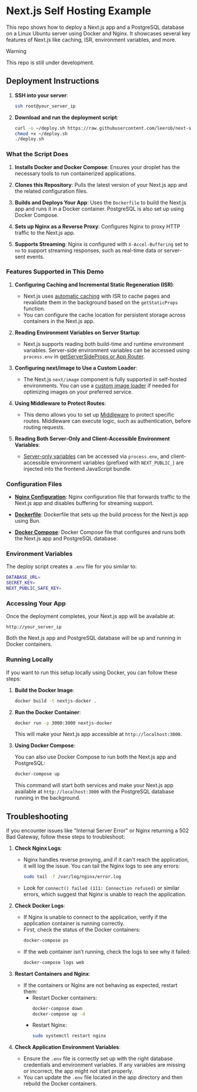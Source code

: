# Next.js Self Hosting Example

This repo shows how to deploy a Next.js app and a PostgreSQL database on a Linux Ubuntu server using Docker and Nginx. It showcases several key features of Next.js like caching, ISR, environment variables, and more.

> [!WARNING]  
> This repo is still under development.

## Deployment Instructions

1. **SSH into your server**:

   ```bash
   ssh root@your_server_ip
   ```

2. **Download and run the deployment script**:

   ```bash
   curl -o ~/deploy.sh https://raw.githubusercontent.com/leerob/next-self-host/main/deploy.sh
   chmod +x ~/deploy.sh
   ./deploy.sh
   ```

### What the Script Does

1. **Installs Docker and Docker Compose**: Ensures your droplet has the necessary tools to run containerized applications.

2. **Clones this Repository**: Pulls the latest version of your Next.js app and the related configuration files.

3. **Builds and Deploys Your App**: Uses the `Dockerfile` to build the Next.js app and runs it in a Docker container. PostgreSQL is also set up using Docker Compose.

4. **Sets up Nginx as a Reverse Proxy**: Configures Nginx to proxy HTTP traffic to the Next.js app.

5. **Supports Streaming**: Nginx is configured with `X-Accel-Buffering` set to `no` to support streaming responses, such as real-time data or server-sent events.

### Features Supported in This Demo

1. **Configuring Caching and Incremental Static Regeneration (ISR)**:

   - Next.js uses [automatic caching](https://nextjs.org/docs/app/building-your-application/deploying#caching-and-isr) with ISR to cache pages and revalidate them in the background based on the `getStaticProps` function.
   - You can configure the cache location for persistent storage across containers in the Next.js app.

2. **Reading Environment Variables on Server Startup**:

   - Next.js supports reading both build-time and runtime environment variables. Server-side environment variables can be accessed using `process.env` in [getServerSideProps or App Router](https://nextjs.org/docs/app/building-your-application/deploying#environment-variables).

3. **Configuring next/image to Use a Custom Loader**:

   - The Next.js `next/image` component is fully supported in self-hosted environments. You can use a [custom image loader](https://nextjs.org/docs/app/building-your-application/deploying#image-optimization) if needed for optimizing images on your preferred service.

4. **Using Middleware to Protect Routes**:

   - This demo allows you to set up [Middleware](https://nextjs.org/docs/app/building-your-application/deploying#middleware) to protect specific routes. Middleware can execute logic, such as authentication, before routing requests.

5. **Reading Both Server-Only and Client-Accessible Environment Variables**:
   - [Server-only variables](https://nextjs.org/docs/app/building-your-application/deploying#environment-variables) can be accessed via `process.env`, and client-accessible environment variables (prefixed with `NEXT_PUBLIC_`) are injected into the frontend JavaScript bundle.

### Configuration Files

- [**Nginx Configuration**](https://github.com/leerob/next-self-hosted/blob/main/nginx.conf): Nginx configuration file that forwards traffic to the Next.js app and disables buffering for streaming support.
- [**Dockerfile**](https://github.com/leerob/next-self-hosted/blob/main/Dockerfile): Dockerfile that sets up the build process for the Next.js app using Bun.

- [**Docker Compose**](https://github.com/leerob/next-self-hosted/blob/main/docker-compose.yml): Docker Compose file that configures and runs both the Next.js app and PostgreSQL database.

### Environment Variables

The deploy script creates a `.env` file for you similar to:

```bash
DATABASE_URL=
SECRET_KEY=
NEXT_PUBLIC_SAFE_KEY=
```

### Accessing Your App

Once the deployment completes, your Next.js app will be available at:

```
http://your_server_ip
```

Both the Next.js app and PostgreSQL database will be up and running in Docker containers.

### Running Locally

If you want to run this setup locally using Docker, you can follow these steps:

1. **Build the Docker Image**:

   ```bash
   docker build -t nextjs-docker .
   ```

2. **Run the Docker Container**:

   ```bash
   docker run -p 3000:3000 nextjs-docker
   ```

   This will make your Next.js app accessible at `http://localhost:3000`.

3. **Using Docker Compose**:

   You can also use Docker Compose to run both the Next.js app and PostgreSQL:

   ```bash
   docker-compose up
   ```

   This command will start both services and make your Next.js app available at `http://localhost:3000` with the PostgreSQL database running in the background.

## Troubleshooting

If you encounter issues like "Internal Server Error" or Nginx returning a 502 Bad Gateway, follow these steps to troubleshoot:

1. **Check Nginx Logs**:

   - Nginx handles reverse proxying, and if it can't reach the application, it will log the issue. You can tail the Nginx logs to see any errors:
     ```bash
     sudo tail -f /var/log/nginx/error.log
     ```
   - Look for `connect() failed (111: Connection refused)` or similar errors, which suggest that Nginx is unable to reach the application.

2. **Check Docker Logs**:

   - If Nginx is unable to connect to the application, verify if the application container is running correctly.
   - First, check the status of the Docker containers:
     ```bash
     docker-compose ps
     ```
   - If the web container isn’t running, check the logs to see why it failed:
     ```bash
     docker-compose logs web
     ```

3. **Restart Containers and Nginx**:

   - If the containers or Nginx are not behaving as expected, restart them:
     - Restart Docker containers:
       ```bash
       docker-compose down
       docker-compose up -d
       ```
     - Restart Nginx:
       ```bash
       sudo systemctl restart nginx
       ```

4. **Check Application Environment Variables**:
   - Ensure the `.env` file is correctly set up with the right database credentials and environment variables. If any variables are missing or incorrect, the app might not start properly.
   - You can update the `.env` file located in the app directory and then rebuild the Docker containers.
